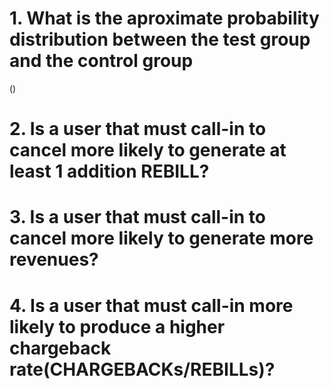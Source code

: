 # 1. What is the aproximate probability distribution between the test group and the control group
()
# 2. Is a user that must call-in to cancel more likely to generate at least 1 addition REBILL?
# 3. Is a user that must call-in to cancel more likely to generate more revenues?
# 4. Is a user that must call-in more likely to produce a higher chargeback rate(CHARGEBACKs/REBILLs)?